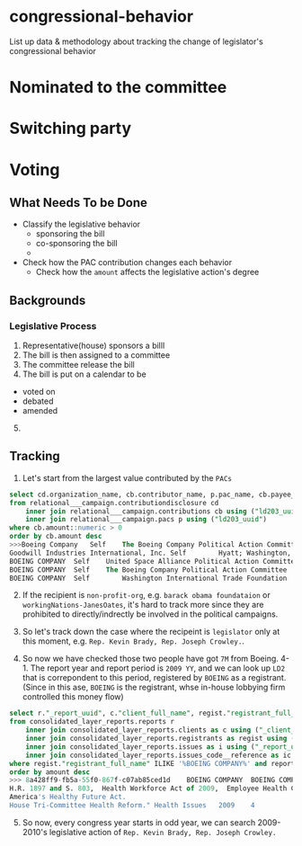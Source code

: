 # congressional-behavior

List up data &amp; methodology about tracking the change of legislator's congressional behavior

# Nominated to the committee
# Switching party
# Voting

## What Needs To be Done

- Classify the legislative behavior
  - sponsoring the bill
  - co-sponsoring the bill
  - 
- Check how the PAC contribution changes each behavior
  - Check how the `amount` affects the legislative action's degree

## Backgrounds
### Legislative Process
1. Representative(house) sponsors a billl
2. The bill is then assigned to a committee
3. The committee release the bill 
4. The bill is put on a calendar to be 
  - voted on
  - debated
  - amended
5. 

## Tracking
1. Let's start from the largest value contributed by the `PACs` 
```sql
select cd.organization_name, cb.contributor_name, p.pac_name, cb.payee_name, cb.amount, cb.recipient_name, cb.contribution_date 
from relational___campaign.contributiondisclosure cd
	inner join relational___campaign.contributions cb using ("ld203_uuid")
	inner join relational___campaign.pacs p using ("ld203_uuid")
where cb.amount::numeric > 0
order by cb.amount desc
>>>Boeing Company	Self	The Boeing Company Political Action Committee	Barack Obama Foundation	$9,999,999.00	Barack Obama - Obama Presidential Center - NOTE - Contribution was $10,000,000.00.  The form will not accept $10,000,000.00 - - -  LRC staff said to record the highest amount the form will accept.
Goodwill Industries International, Inc.	Self		Hyatt; Washington, DC	$8,642,017.00	Jane Oates
BOEING COMPANY	Self	United Space Alliance Political Action Committee (USAPAC)	Washington International Trade Foundation	$7,000,000.00	Rep. Kevin Brady, Rep. Joseph Crowley.
BOEING COMPANY	Self	The Boeing Company Political Action Committee	Washington International Trade Foundation	$7,000,000.00	Rep. Kevin Brady, Rep. Joseph Crowley.
BOEING COMPANY	Self		Washington International Trade Foundation	$7,000,000.00	Rep. Kevin Brady, Rep. Joseph Crowley.
```

2. If the recipient is `non-profit-org`, e.g. `barack obama foundataion` or `workingNations-JanesOates`, it's hard to track more since they are prohibited to directly/indrectly be involved in the political campaigns.

3. So let's track down the case where the recipeint is `legislator` only at this moment, e.g. `Rep. Kevin Brady, Rep. Joseph Crowley.`.

4. So now we have checked those two people have got `7M` from Boeing. 
4-1. The report year and report period is `2009 YY`, and we can look up `LD2` that is correpondent to this period, registered by `BOEING` as a registrant. (Since in this ase, `BOEING` is the registrant, whse in-house lobbying firm controlled this money flow)
```sql
select r."_report_uuid", c."client_full_name", regist."registrant_full_name", i.issue_code, i.specific_issue_text, ic.issue_code_description, r.reporting_year, r.reporting_quarter_code
from consolidated_layer_reports.reports r 
	inner join consolidated_layer_reports.clients as c using ("_client_uuid" )
	inner join consolidated_layer_reports.registrants as regist using ("_registrant_uuid")
	inner join consolidated_layer_reports.issues as i using ("_report_uuid")
	inner join consolidated_layer_reports.issues_code__reference as ic using ("issue_code")
where regist."registrant_full_name" ILIKE '%BOEING COMPANY%' and reporting_year = 2009 and r.reporting_quarter_code similar to '3|4'
order by amount desc
>>> 8a428ff9-fb5a-55f0-867f-c07ab85ced1d	BOEING COMPANY	BOEING COMPANY	HCR	"H.R. 3200 and S1679,  America's Affordable Health Choices Act,  Healthcare Reform.
H.R. 1897 and S. 803,  Health Workforce Act of 2009,  Employee Health Care.
America's Healthy Future Act.
House Tri-Committee Health Reform."	Health Issues	2009	4
```

5. So now, every congress year starts in odd year, we can search 2009-2010's legislative action of `Rep. Kevin Brady, Rep. Joseph Crowley.`

